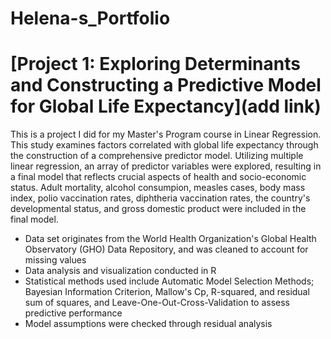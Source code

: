 # Helena-s_Portfolio

# [Project 1: Exploring Determinants and Constructing a Predictive Model for Global Life Expectancy](add link)

This is a project I did for my Master's Program course in Linear Regression. This study examines factors correlated with global life expectancy through the construction of a comprehensive predictor model. Utilizing multiple linear regression, an array of predictor variables were explored, resulting in a final model that reflects crucial aspects of health and socio-economic status. Adult mortality, alcohol consumpion, measles cases, body mass index, polio vaccination rates, diphtheria vaccination rates, the country's developmental status, and gross domestic product were included in the final model. 

* Data set originates from the World Health Organization's Global Health Observatory (GHO) Data Repository, and was cleaned to account for missing values
* Data analysis and visualization conducted in R
* Statistical methods used include Automatic Model Selection Methods; Bayesian Information Criterion, Mallow's Cp, R-squared, and residual sum of squares, and Leave-One-Out-Cross-Validation to assess predictive performance
* Model assumptions were checked through residual analysis

